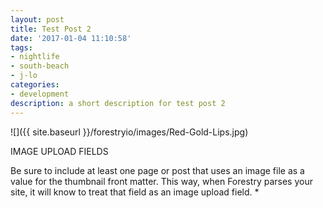 ```yaml
---
layout: post
title: Test Post 2
date: '2017-01-04 11:10:58'
tags:
- nightlife
- south-beach
- j-lo
categories:
- development
description: a short description for test post 2
---
```

![]({{ site.baseurl }}/forestryio/images/Red-Gold-Lips.jpg)

IMAGE UPLOAD FIELDS

Be sure to include at least one page or post that uses an image file as a value for the thumbnail front matter. This way, when Forestry parses your site, it will know to treat that field as an image upload field. *
